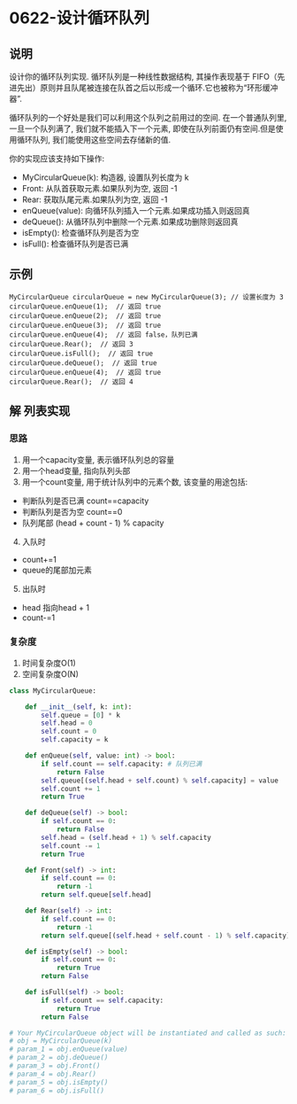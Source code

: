 # 0622-设计循环队列

## 说明
设计你的循环队列实现. 循环队列是一种线性数据结构, 其操作表现基于 FIFO（先进先出）原则并且队尾被连接在队首之后以形成一个循环.它也被称为“环形缓冲器”.

循环队列的一个好处是我们可以利用这个队列之前用过的空间. 在一个普通队列里, 一旦一个队列满了, 我们就不能插入下一个元素, 即使在队列前面仍有空间.但是使用循环队列, 我们能使用这些空间去存储新的值.

你的实现应该支持如下操作:

- MyCircularQueue(k): 构造器, 设置队列长度为 k
- Front: 从队首获取元素.如果队列为空, 返回 -1
- Rear: 获取队尾元素.如果队列为空, 返回 -1
- enQueue(value): 向循环队列插入一个元素.如果成功插入则返回真
- deQueue(): 从循环队列中删除一个元素.如果成功删除则返回真
- isEmpty(): 检查循环队列是否为空
- isFull(): 检查循环队列是否已满

## 示例
```
MyCircularQueue circularQueue = new MyCircularQueue(3); // 设置长度为 3
circularQueue.enQueue(1);  // 返回 true
circularQueue.enQueue(2);  // 返回 true
circularQueue.enQueue(3);  // 返回 true
circularQueue.enQueue(4);  // 返回 false，队列已满
circularQueue.Rear();  // 返回 3
circularQueue.isFull();  // 返回 true
circularQueue.deQueue();  // 返回 true
circularQueue.enQueue(4);  // 返回 true
circularQueue.Rear();  // 返回 4
```

## 解 列表实现

### 思路
1. 用一个capacity变量, 表示循环队列总的容量
2. 用一个head变量, 指向队列头部
3. 用一个count变量, 用于统计队列中的元素个数, 该变量的用途包括:
- 判断队列是否已满 count==capacity
- 判断队列是否为空 count==0
- 队列尾部 (head + count - 1) % capacity
4. 入队时
- count+=1
- queue的尾部加元素
5. 出队时
- head 指向head + 1
- count-=1

### 复杂度
1. 时间复杂度O(1)
2. 空间复杂度O(N)

```python
class MyCircularQueue:

    def __init__(self, k: int):
        self.queue = [0] * k
        self.head = 0
        self.count = 0
        self.capacity = k

    def enQueue(self, value: int) -> bool:
        if self.count == self.capacity: # 队列已满
            return False
        self.queue[(self.head + self.count) % self.capacity] = value
        self.count += 1
        return True

    def deQueue(self) -> bool:
        if self.count == 0:
            return False
        self.head = (self.head + 1) % self.capacity
        self.count -= 1
        return True

    def Front(self) -> int:
        if self.count == 0:
            return -1
        return self.queue[self.head]

    def Rear(self) -> int:
        if self.count == 0:
            return -1
        return self.queue[(self.head + self.count - 1) % self.capacity]

    def isEmpty(self) -> bool:
        if self.count == 0:
            return True
        return False

    def isFull(self) -> bool:
        if self.count == self.capacity:
            return True
        return False

# Your MyCircularQueue object will be instantiated and called as such:
# obj = MyCircularQueue(k)
# param_1 = obj.enQueue(value)
# param_2 = obj.deQueue()
# param_3 = obj.Front()
# param_4 = obj.Rear()
# param_5 = obj.isEmpty()
# param_6 = obj.isFull()
```